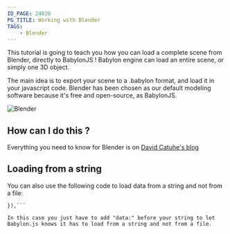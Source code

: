 ```yaml
---
ID_PAGE: 24820
PG_TITLE: Working with Blender
TAGS:
    - Blender
---
```

This tutorial is going to teach you how you can load a complete scene from Blender, directly to BabylonJS !
Babylon engine can load an entire scene, or simply one 3D object.

The main idea is to export your scene to a .babylon format, and load it in your javascript code. Blender has been chosen as our default modeling software because it's free and open-source, as BabylonJS.

![Blender](http://blogs.msdn.com/cfs-file.ashx/__key/communityserver-blogs-components-weblogfiles/00-00-01-44-73-metablogapi/0447.image_5F00_thumb_5F00_3E9F1AE4.png)


## How can I do this ?

Everything you need to know for Blender is on [David Catuhe's blog](http://blogs.msdn.com/b/eternalcoding/archive/2013/06/28/babylon-js-how-to-load-a-babylon-file-produced-with-blender.aspx)

## Loading from a string

You can also use the following code to load data from a string and not from a file:

```BABYLON.SceneLoader.Load("", "data:...", engine, function (newScene) {
}),```

In this case you just have to add "data:" before your string to let Babylon.js knows it has to load from a string and not from a file.

